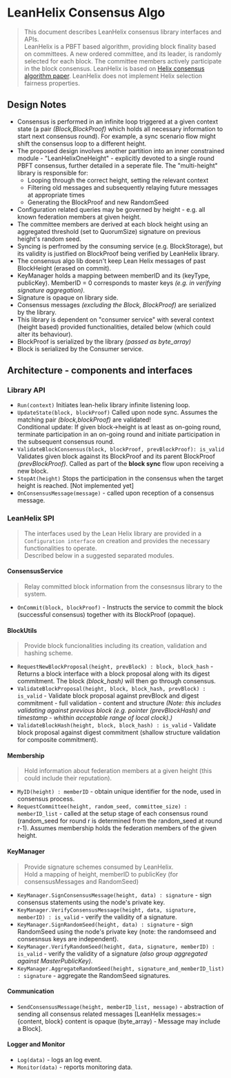 # LeanHelix Consensus Algo
> This document describes LeanHelix consensus library interfaces and APIs.\
> LeanHelix is a PBFT based algorithm, providing block finality based on committees. A new ordered committee, and its leader, is randomly selected for each block. The committee members actively participate in the block consensus.
> LeanHelix is based on [Helix consensus algorithm paper](https://orbs.com/helix-consensus-whitepaper/ "Helix consensus algorithm paper"). LeanHelix does not implement Helix selection fairness properties.

## Design Notes
* Consensus is performed in an infinite loop triggered at a given context state (a pair _(Block,BlockProof)_ which holds all necessary information to start next consensus round). For example, a sync scenario flow might shift the consensus loop to a different height.
* The proposed design involves another partition into an inner constrained module - "LeanHelixOneHeight" - explicitly devoted to a single round PBFT consensus, further detailed in a seperate file. The "multi-height" library is responsible for:
  * Looping through the correct height, setting the relevant context
  * Filtering old messages and subsequently relaying future messages at appropriate times
  * Generating the BlockProof and new RandomSeed
* Configuration related queries may be governed by height - e.g. all known federation members at given height.
* The committee members are derived at each block height using an aggregated threshold (set to QuorumSize) signature on previous height's random seed.
* Syncing is perfromed by the consuming service (e.g. BlockStorage), but its validity is justified on BlockProof being verified by LeanHelix library.
* The consensus algo lib doesn't keep Lean Helix messages of past BlockHeight (erased on commit).
* KeyManager holds a mapping between memberID and its (keyType, publicKey). MemberID = 0 corresponds to master keys _(e.g. in verifying signature aggregation)_.
* Signature is opaque on library side.
* Consensus messages _(excluding the Block, BlockProof)_ are serialized by the library. 
* This library is dependent on "consumer service" with several context (height based) provided functionalities, detailed below (which could alter its behaviour).
* BlockProof is serialized by the library _(passed as byte_array)_ 
* Block is serialized by the Consumer service. 



## Architecture - components and interfaces

### Library API

* `Run(context)`
Initiates lean-helix library infinite listening loop.
* `UpdateState(block, blockProof)`
  Called upon node sync.  Assumes the matching pair _(block,blockProof)_ are validated!\
  Conditional update: If given block->height is at least as on-going round, terminate participation in an on-going round and initiate participation in the subsequent consensus round.
* `ValidateBlockConsensus(block, blockProof, prevBlockProof): is_valid`
  Validates given block against its BlockProof and its parent BlockProof _(prevBlockProof)_. Called as part of the **block sync** flow upon receiving a new block.
* `StopAt(height)`
  Stops the participation in the consensus when the target height is reached. [Not implemented yet]
* `OnConsensusMessage(message)` - called upon reception of a consensus message.

### LeanHelix SPI
> The interfaces used by the Lean Helix library are provided in a `Configuration interface` on creation and provides the necessary functionalities to operate.\
> Described below in a suggested separated modules. 

#### ConsensusService
> Relay committed block information from the consesnsus library to the system.
* `OnCommit(block, blockProof)` - Instructs the service to commit the block (successful consensus) together with its BlockProof (opaque).


#### BlockUtils
> Provide block funcionalities including its creation, validation and hashing scheme. 
* `RequestNewBlockProposal(height, prevBlock) : block, block_hash` - Returns a block interface with a block proposal along with its digest commitment. The block _(block_hash)_ will then go through consensus. 
* `ValidateBlockProposal(height, block, block_hash, prevBlock) : is_valid` - Validate block proposal against prevBlock and digest commitment - full validation - content and structure _(Note: this includes validating against previous block _(e.g. pointer _(prevBlockHash)_ and timestamp - whithin acceptable range of local clock)_.)_
* `ValidateBlockHash(height, block, block_hash) : is_valid` - Validate block proposal against digest commitment (shallow structure validation for composite commitment). 
<!-- * `CompareBlockHashes(height, block_hash1, block_hash2) : is_equal` - Compare two block digests   -->



#### Membership
> Hold information about federation members at a given height (this could include their reputation).
* `MyID(height) : memberID` - obtain unique identifier for the node, used in consensus process.
* `RequestCommittee(height, random_seed, committee_size) : memberID_list` -  called at the setup stage of each consensus round (random_seed for round r is determined from the random_seed at round r-1). Assumes membership holds the federation members of the given height.

#### KeyManager
> Provide signature schemes consumed by LeanHelix. \
> Hold a mapping of height, memberID to publicKey (for consensusMessages and RandomSeed)
* `KeyManager.SignConsensusMessage(height, data) : signature` - sign consensus statements using the node's private key. 
* `KeyManager.VerifyConsensusMessage(height, data, signature, memberID) : is_valid` - verify the validity of a signature.
* `KeyManager.SignRandomSeed(height, data) : signature` - sign RandomSeed using the node's private key (note: the randomseed and consesnsus keys are independent). 
* `KeyManager.VerifyRandomSeed(height, data, signature, memberID) : is_valid` - verify the validity of a signature _(also group aggregated against MasterPublicKey)_.
* `KeyManager.AggregateRandomSeed(height, signature_and_memberID_list) : signature` - aggregate the RandomSeed signatures.

#### Communication
* `SendConsensusMessage(height, memberID_list, message)` - abstraction of sending all consensus related messages [LeanHelix messages:= {content, block} content is opaque (byte_array) - Message may include a Block].

<!-- I think it should be part fo the SendConsensusMessage, sent to a member list (non-committee)
* `BroadcastPostConsensusMessage(height, message)` - e.g. notify all non committee members of committed block
-->

#### Logger and Monitor 
* `Log(data)` - logs an log event. 
* `Monitor(data)` - reports monitoring data.
    
 